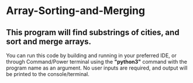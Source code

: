 # Array-Sorting-and-Merging

## This program will find substrings of cities, and sort and merge arrays.

You can run this code by building and running in your preferred IDE, or through Command/Power terminal using the **"python3"** command with the program name as an argument. No user inputs are required, and output will be printed to the console/terminal.
